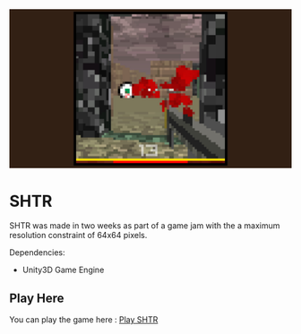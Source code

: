 <img src="https://github.com/kobusvdwalt/shtr/blob/master/_landing_page/landing.jpg" alt="Screenshot1" title="Screenshot1"/>

# SHTR
SHTR was made in two weeks as part of a game jam with the a maximum resolution constraint of 64x64 pixels.

Dependencies:
* Unity3D Game Engine

## Play Here
You can play the game here : [Play SHTR](https://kobusvdwalt.github.io/games/shtr/)